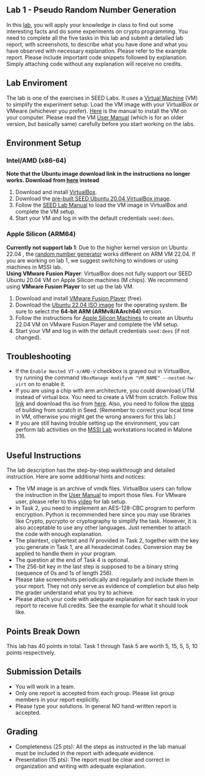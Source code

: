 ## Lab 1 - Pseudo Random Number Generation
In this [lab](https://seedsecuritylabs.org/Labs_20.04/Files/Crypto_Random_Number/Crypto_Random_Number.pdf), you will apply your knowledge in class to find out some interesting facts and do some experiments on crypto programming. You need to complete all the five tasks in this lab and submit a detailed lab report, with screenshots, to describe what you have done and what you have observed with necessary explanation. Please refer to the example report. Please include important code snippets followed by explanation. Simply attaching code without any explanation will receive no credits.


## Lab Enviroment
The lab is one of the exercises in SEED Labs. It uses a [Virtual Machine](https://seedsecuritylabs.org/labsetup.html) (VM) to simplify the experiment setup. Load the VM image with your VirtualBox or VMware (whichever you prefer). [Here](https://github.com/seed-labs/seed-labs/blob/master/manuals/vm/seedvm-manual.md) is the manual to install the VM on your computer. Please read the VM [User Manual](https://web.ecs.syr.edu/~wedu/seed/Documentation/Ubuntu16_04_VM/Ubuntu16_04_VM_Manual.pdf) (which is for an older version, but basically same) carefully before you start working on the labs.


## Environment Setup

### Intel/AMD (x86-64)
**Note that the Ubuntu image download link in the instructions no longer works. Download from [here](https://cdimage.ubuntu.com/releases/jammy/release/) instead**
1. Download and install [VirtualBox](https://www.virtualbox.org/wiki/Downloads).
2. Download the [pre-built SEED Ubuntu 20.04 VirtualBox image](https://seedsecuritylabs.org/labsetup.html).
3. Follow the [SEED Lab Manual](https://github.com/seed-labs/seed-labs/blob/master/manuals/vm/seedvm-manual.md) to load the VM image in VirtualBox and complete the VM setup.
4. Start your VM and log in with the default credentials `seed:dees`.

### Apple Silicon (ARM64)

**Currently not support lab 1**: Due to the higher kernel version on Ubuntu 22.04 , the [random number generator](https://github.com/seed-labs/seed-labs/blob/master/lab-setup/apple-arm/Notes/Crypto.md#random-number) works different on ARM VM 22.04. If you are working on lab 1, we suggest switching to windows or using machines in MSSI lab.      
**Using VMware Fusion Player**: VirtualBox does not fully support our SEED Ubuntu 20.04 VM on Apple Silicon machines (M chips). We recommend using **VMware Fusion Player** to set up the lab VM.  

1. Download and install [VMware Fusion Player](https://blogs.vmware.com/teamfusion/2024/05/fusion-pro-now-available-free-for-personal-use.html) (free).
2. Download the [Ubuntu 22.04 ISO image](https://cdimage.ubuntu.com/jammy/daily-live/current/) for the operating system. Be sure to select the **64-bit ARM (ARMv8/AArch64)** version.
3. Follow the instructions for [Apple Silicon Machines](https://github.com/seed-labs/seed-labs/blob/master/lab-setup/apple-arm/seedvm-fusion.md) to create an Ubuntu 22.04 VM on VMware Fusion Player and complete the VM setup.
4. Start your VM and log in with the default credentials `seed:dees` (if not changed).

## Troubleshooting
* If the `Enable Nested VT-x/AMD-V` checkbox is grayed out in VirtualBox, try running the command `VBoxManage modifyvm "VM_NAME" --nested-hw-virt` on to enable it.
* If you are using a chip with arm architecture, you could download UTM instead of virtual box. You need to create a VM from scratch. Follow this [link](https://mac.getutm.app/gallery/ubuntu-20-04) and download ths iso from [here](https://cdimage.ubuntu.com/releases/20.04/release/). Also, you need to follow the [steps](https://github.com/seed-labs/seed-labs/blob/master/manuals/vm/seedvm-from-scratch.md) of building from scratch in Seed. (Remember to correct your local time in VM, otherwise you might get the wrong answers for this lab.)
* If you are still having trouble setting up the environment, you can perform lab activities on the [MSSI Lab](https://wiki.isi.jhu.edu/index.php/Category:MSSI_Lab) workstations located in Malone 316.

## Useful Instructions
The lab description has the step-by-step walkthrough and detailed instruction. Here are some additional hints and notices:
* The VM image is an archive of vmdk files. VirtualBox users can follow the instruction in the [User Manual](https://github.com/seed-labs/seed-labs/blob/master/manuals/vm/seedvm-manual.md) to import those files. For VMware user, please refer to this [video](https://www.youtube.com/watch?v=1g7qkozxh4o&ab_channel=Magazie) for lab setup.
* In Task 2, you need to implement an AES-128-CBC program to perform encryption. Python is recommended here since you may use libraries like Crypto, pycrypto or cryptography to simplify the task. However, it is also acceptable to use any other languages. Just remember to attach the code with enough explanation.
* The plaintext, ciphertext and IV provided in Task 2, together with the key you generate in Task 1, are all hexadecimal codes. Conversion may be applied to handle them in your program.
* The question at the end of Task 4 is optional.
* The 256-bit key in the last step is supposed to be a binary string (sequence of 0s and 1s of length 256).
* Please take screenshots periodically and regularly and include them in your report. They not only serve as evidence of completion but also help the grader understand what you try to achieve.
* Please attach your code with adequate explanation for each task in your report to receive full credits. See the example for what it should look like.

## Points Break Down
This lab has 40 points in total. Task 1 through Task 5 are worth 5, 15, 5, 5, 10 points respectively.

## Submission Details
* You will work in a team.
* Only one report is accepted from each group. Please list group members in your report explicitly.
* Please type your solutions. In general NO hand-written report is accepted.

## Grading
* Completeness (25 pts): All the steps as instructed in the lab manual must be included in the report with adequate evidence.
* Presentation (15 pts): The report must be clear and correct in organization and writing with adequate explanation.
